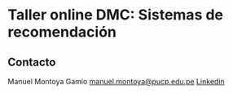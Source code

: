 # Taller online DMC: Sistemas de recomendación

## Contacto

Manuel Montoya Gamio
manuel.montoya@pucp.edu.pe
[Linkedin](https://www.linkedin.com/in/manuel-montoya-gamio)
